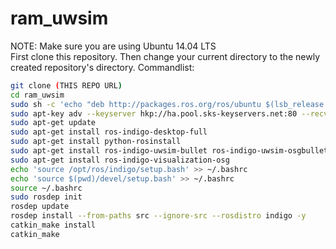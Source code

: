 # ram_uwsim
NOTE: Make sure you are using Ubuntu 14.04 LTS <br />
First clone this repository. Then change your current directory to the newly created repository's directory.
Commandlist:
```bash
git clone (THIS REPO URL)
cd ram_uwsim
sudo sh -c 'echo "deb http://packages.ros.org/ros/ubuntu $(lsb_release -sc) main" > /etc/apt/sources.list.d/ros-latest.list'
sudo apt-key adv --keyserver hkp://ha.pool.sks-keyservers.net:80 --recv-key 0xB01FA116
sudo apt-get update
sudo apt-get install ros-indigo-desktop-full
sudo apt-get install python-rosinstall
sudo apt-get install ros-indigo-uwsim-bullet ros-indigo-uwsim-osgbullet ros-indigo-uwsim-osgocean ros-indigo-uwsim-osgworks 
sudo apt-get install ros-indigo-visualization-osg
echo 'source /opt/ros/indigo/setup.bash' >> ~/.bashrc
echo 'source $(pwd)/devel/setup.bash' >> ~/.bashrc
source ~/.bashrc
sudo rosdep init
rosdep update
rosdep install --from-paths src --ignore-src --rosdistro indigo -y
catkin_make install
catkin_make
```
